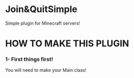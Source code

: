 # Join&QuitSimple
Simple plugin for Minecraft servers!

# HOW TO MAKE THIS PLUGIN
### 1- First things first!
You will need to make your Main class!
